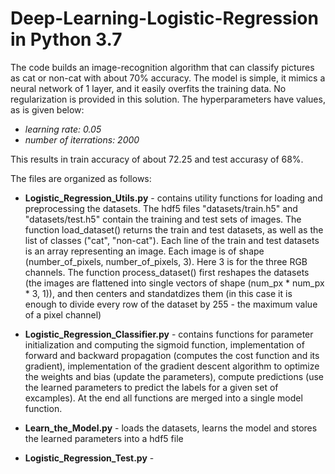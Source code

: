 # Deep-Learning-Logistic-Regression in Python 3.7

The code builds an image-recognition algorithm that can classify pictures as cat or non-cat with about 70% accuracy.  The model is simple, it mimics a neural network of 1 layer, and it easily overfits the training data. No regularization is provided in this solution. The hyperparameters have values, as is given below:

 - _learning rate: 0.05_
 - _number of iterrations: 2000_

This results in train accuracy of about 72.25 and test accurasy of 68%.

The files are organized as follows:

* **Logistic_Regression_Utils.py** - contains utility functions for loading and preprocessing the datasets. The hdf5 files "datasets/train.h5" and "datasets/test.h5" contain the training and test sets of images. The function load_dataset() returns the train and test datasets, as well as the list of classes ("cat", "non-cat"). Each line of the train and test datasets is an array representing an image. Each image is of shape (number_of_pixels, number_of_pixels, 3). Here 3 is for the three RGB channels. The function process_dataset() first reshapes the datasets  (the images are flattened into single vectors of shape (num_px * num_px * 3, 1)), and then centers and standatdizes them (in this case it is enough to divide every row of the dataset by 255 - the maximum value of a pixel channel)

* **Logistic_Regression_Classifier.py** - contains functions for parameter initialization and computing the sigmoid function, implementation of forward and backward propagation (computes the cost function and its gradient), implementation of the gradient descent algorithm to optimize the weights and bias (update the parameters), compute predictions (use the learned parameters to predict the labels for a given set of excamples). At the end all functions are merged into a single model function. 

* **Learn_the_Model.py** - loads the datasets, learns the model and stores the learned parameters into a hdf5 file

* **Logistic_Regression_Test.py** - 

